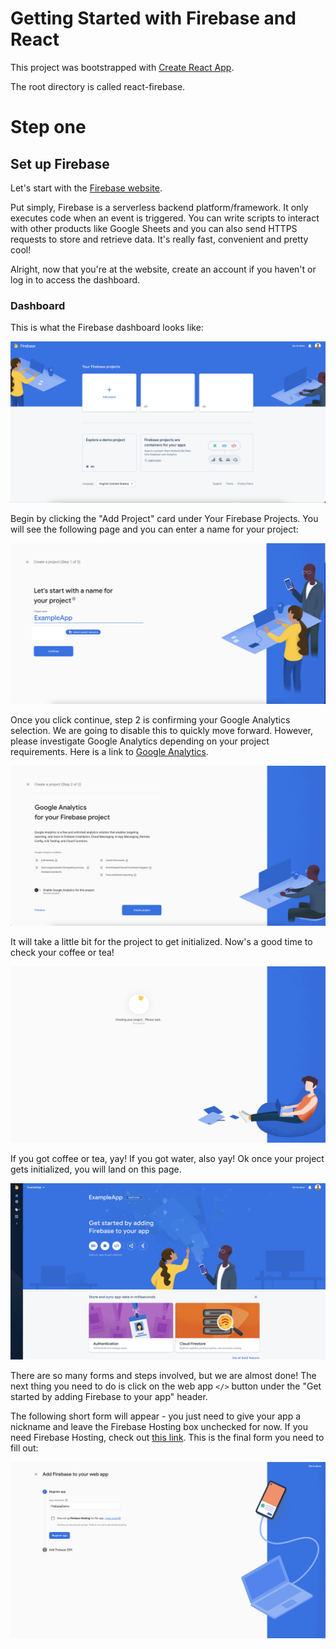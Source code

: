 # Getting Started with Firebase and React

This project was bootstrapped with [Create React App](https://github.com/facebook/create-react-app).

The root directory is called react-firebase.

# Step one

## Set up Firebase

Let's start with the [Firebase website](https://firebase.google.com/).

Put simply, Firebase is a serverless backend platform/framework. It only executes code when an event is triggered. You can write scripts to interact with other products like Google Sheets and you can also send HTTPS requests to store and retrieve data. It's really fast, convenient and pretty cool!

Alright, now that you're at the website, create an account if you haven't or log in to access the dashboard.

### Dashboard

This is what the Firebase dashboard looks like:

<img src="./images/1.png" alt="Firebase dashboard."/>

Begin by clicking the "Add Project" card under Your Firebase Projects.
You will see the following page and you can enter a name for your project:

<img src="./images/2.png" alt="Firebase create project form."/>

Once you click continue, step 2 is confirming your Google Analytics selection. We are going to disable this to quickly move forward. However, please investigate Google Analytics depending on your project requirements. Here is a link to [Google Analytics](https://analytics.google.com/analytics/web/provision/#/provision).

<img src="./images/3.png" alt="Firebase Google Analytics selection form."/>

It will take a little bit for the project to get initialized. Now's a good time to check your coffee or tea!

<img src="./images/4.png" alt="Firebase Project loading page."/>

If you got coffee or tea, yay! If you got water, also yay!
Ok once your project gets initialized, you will land on this page.

<img src="./images/5.png" alt="Firebase single project dashboard."/>

There are so many forms and steps involved, but we are almost done!
The next thing you need to do is click on the web app ```</>``` button under the "Get started by adding Firebase to your app" header.

The following short form will appear - you just need to give your app a nickname and leave the Firebase Hosting box unchecked for now. If you need Firebase Hosting, check out [this link](https://firebase.google.com/products/hosting?gclid=CjwKCAjws--ZBhAXEiwAv-RNLy56zPOphuzMTXKtA3V11PFk3EwZ8uA2x19qUDrp2rgkbxws2pGWGBoCpe8QAvD_BwE&gclsrc=aw.ds). This is the final form you need to fill out:

<img src="./images/6.png" alt="Firebase register application."/>
